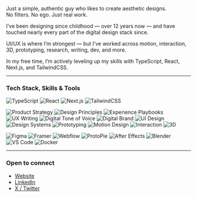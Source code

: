 Just a simple, authentic guy who likes to create aesthetic designs.  
No filters. No ego. Just real work.

I’ve been designing since childhood — over 12 years now — and have touched nearly every part of the digital design stack since.

UI/UX is where I’m strongest — but I’ve worked across motion, interaction, 3D, prototyping, research, writing, dev, and more.

In my free time, I’m actively leveling up my skills with TypeScript, React, Next.js, and TailwindCSS.

---

### Tech Stack, Skills & Tools

![TypeScript](https://img.shields.io/badge/TypeScript-3178C6?style=for-the-badge&logo=typescript&logoColor=white)
![React](https://img.shields.io/badge/React-20232A?style=for-the-badge&logo=react&logoColor=61DAFB)
![Next.js](https://img.shields.io/badge/Next.js-black?style=for-the-badge&logo=next.js&logoColor=white)
![TailwindCSS](https://img.shields.io/badge/Tailwind-38B2AC?style=for-the-badge&logo=tailwind-css&logoColor=white)

![Product Strategy](https://img.shields.io/badge/Product%20Strategy-202020?style=for-the-badge&logoColor=white)
![Design Principles](https://img.shields.io/badge/Design%20Principles-303030?style=for-the-badge&logoColor=white)
![Experience Playbooks](https://img.shields.io/badge/Experience%20Playbooks-404040?style=for-the-badge&logoColor=white)
![UX Writing](https://img.shields.io/badge/UX%20Writing-2b2b2b?style=for-the-badge&logoColor=white)
![Digital Tone of Voice](https://img.shields.io/badge/Tone%20of%20Voice-3a3a3a?style=for-the-badge&logoColor=white)
![Digital Brand](https://img.shields.io/badge/Digital%20Brand-1e1e1e?style=for-the-badge&logoColor=white)
![UI Design](https://img.shields.io/badge/User%20Interface%20Design-2e2e2e?style=for-the-badge&logoColor=white)
![Design Systems](https://img.shields.io/badge/Design%20Systems-2d2d2d?style=for-the-badge&logoColor=white)
![Prototyping](https://img.shields.io/badge/Prototyping-3d3d3d?style=for-the-badge&logoColor=white)
![Motion Design](https://img.shields.io/badge/Motion%20Design-292929?style=for-the-badge&logoColor=white)
![Interaction](https://img.shields.io/badge/Interaction%20Design-2c2c2c?style=for-the-badge&logoColor=white)
![3D](https://img.shields.io/badge/3D%20Design-333333?style=for-the-badge&logoColor=white)

![Figma](https://img.shields.io/badge/Figma-1e1e1e?style=for-the-badge&logo=figma&logoColor=white)
![Framer](https://img.shields.io/badge/Framer-2b2b2b?style=for-the-badge&logo=framer&logoColor=white)
![Webflow](https://img.shields.io/badge/Webflow-2d2d2d?style=for-the-badge&logo=webflow&logoColor=white)
![ProtoPie](https://img.shields.io/badge/ProtoPie-343434?style=for-the-badge&logo=protpie&logoColor=white)
![After Effects](https://img.shields.io/badge/After%20Effects-292929?style=for-the-badge&logo=adobeaftereffects&logoColor=white)
![Blender](https://img.shields.io/badge/Blender-3a3a3a?style=for-the-badge&logo=blender&logoColor=white)
![VS Code](https://img.shields.io/badge/VS%20Code-1e1e1e?style=for-the-badge&logo=visualstudiocode&logoColor=white)
![Docker](https://img.shields.io/badge/Docker-2b2b2b?style=for-the-badge&logo=docker&logoColor=white)

---

### Open to connect

- [Website](https://www.devlified.com)  
- [LinkedIn](https://www.linkedin.com/in/mert-ao/)  
- [X / Twitter](https://x.com/meert0_)
